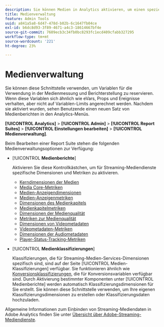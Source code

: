 ```yaml
---
description: Sie können Medien in Analytics aktivieren, um einen speziellen Satz von Medienlösungsvariablen für die Verwendung bei der Messung und Berichterstellung zu reservieren.
title: Medienverwaltung
feature: Admin Tools
uuid: a841a5a8-6d47-478d-b02b-6c1647fb04ce
exl-id: b6dc8d93-3f89-4671-a4c3-18614667bf4e
source-git-commit: 7609ecb3c34fb0bc8293fc1ecd409cfabb327295
workflow-type: tm+mt
source-wordcount: '221'
ht-degree: 23%

---
```


# Medienverwaltung

Sie können diese Schnittstelle verwenden, um Variablen für die Verwendung in der Medienmessung und Berichterstellung zu reservieren. Wenn diese Variablen sich ähnlich wie eVars, Props und Ereignisse verhalten, aber nicht auf Variablen-Limits angerechnet werden. Nachdem sie aktiviert wurden, sehen Benutzende einen neuen Satz von Medienberichten in den Analytics-Menüs.

**[!UICONTROL Analytics]** > **[!UICONTROL Admin]** > **[!UICONTROL Report Suites]** > **[!UICONTROL Einstellungen bearbeiten]** > **[!UICONTROL Medienverwaltung]**.

Beim Bearbeiten einer Report Suite stehen die folgenden Medienverwaltungsoptionen zur Verfügung:

* [!UICONTROL **Medienberichte**]

  Aktivieren Sie diese Kontrollkästchen, um für Streaming-Mediendienste spezifische Dimensionen und Metriken zu aktivieren.

   * [Kerndimensionen der Medien](/help/components/dimensions/sm-core.md)
   * [Media Core-Metriken](/help/components/metrics/sm-core.md)
   * [Medien-Anzeigendimensionen](/help/components/dimensions/sm-ads.md)
   * [Medien-Anzeigenmetriken](/help/components/metrics/sm-ads.md)
   * [Dimensionen des Medienkapitels](/help/components/dimensions/sm-chapters.md)
   * [Medienkapitelmetriken](/help/components/metrics/sm-chapters.md)
   * [Dimensionen der Medienqualität](/help/components/dimensions/sm-quality.md)
   * [Metriken zur Medienqualität](/help/components/metrics/sm-quality.md)
   * [Dimensionen von Videometadaten](/help/components/dimensions/sm-video-metadata.md)
   * [Videometadaten-Metriken](/help/components/metrics/sm-video-metadata.md)
   * [Dimensionen der Audiometadaten](/help/components/dimensions/sm-audio-metadata.md)
   * [Player-Status-Tracking-Metriken](/help/components/metrics/sm-player-state.md)

* [!UICONTROL **Medienklassifizierungen**]

  Klassifizierungen, die für Streaming-Medien-Services-Dimensionen spezifisch sind, sind auf der Seite [!UICONTROL Medien-Klassifizierungen] verfügbar. Sie funktionieren ähnlich wie [Konversionsklassifizierungen](/help/admin/admin/c-manage-report-suites/c-edit-report-suites/conversion-var-admin/conversion-classifications.md), die für Konversionsvariablen verfügbar sind. Durch Aktivierung bestimmter Komponenten unter [!UICONTROL Medienberichte] werden automatisch Klassifizierungsdimensionen für Sie erstellt. Sie können diese Schnittstelle verwenden, um Ihre eigenen Klassifizierungsdimensionen zu erstellen oder Klassifizierungsdaten hochzuladen.

Allgemeine Informationen zum Einbinden von Streaming-Mediendaten in Adobe Analytics finden Sie unter [Übersicht über Adobe-Streaming-Mediendienste](https://experienceleague.adobe.com/de/docs/media-analytics/using/media-overview).
